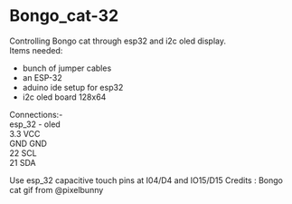 # Bongo_cat-32
Controlling Bongo cat through esp32 and i2c oled display.\
Items needed:
- bunch of jumper cables
- an ESP-32
- aduino ide setup for esp32
- i2c oled board 128x64

Connections:-\
esp_32           -       oled\
3.3                      VCC\
GND                      GND\
22                       SCL\
21                       SDA

Use esp_32 capacitive touch pins at  I04/D4 and IO15/D15
Credits : Bongo cat gif from @pixelbunny 
